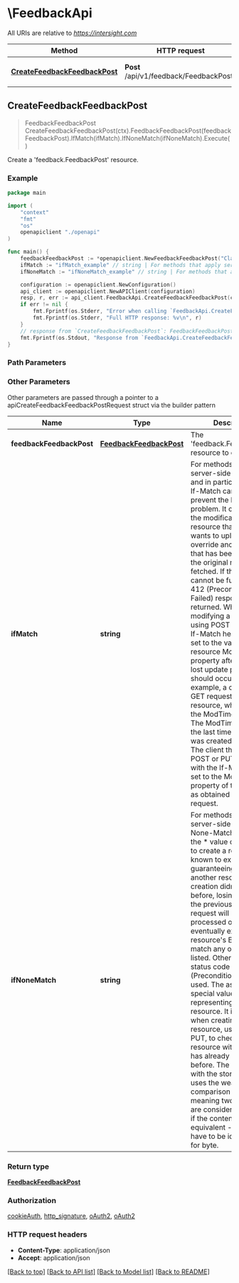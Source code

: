 # \FeedbackApi

All URIs are relative to *https://intersight.com*

Method | HTTP request | Description
------------- | ------------- | -------------
[**CreateFeedbackFeedbackPost**](FeedbackApi.md#CreateFeedbackFeedbackPost) | **Post** /api/v1/feedback/FeedbackPosts | Create a &#39;feedback.FeedbackPost&#39; resource.



## CreateFeedbackFeedbackPost

> FeedbackFeedbackPost CreateFeedbackFeedbackPost(ctx).FeedbackFeedbackPost(feedbackFeedbackPost).IfMatch(ifMatch).IfNoneMatch(ifNoneMatch).Execute()

Create a 'feedback.FeedbackPost' resource.

### Example

```go
package main

import (
    "context"
    "fmt"
    "os"
    openapiclient "./openapi"
)

func main() {
    feedbackFeedbackPost := *openapiclient.NewFeedbackFeedbackPost("ClassId_example", "ObjectType_example") // FeedbackFeedbackPost | The 'feedback.FeedbackPost' resource to create.
    ifMatch := "ifMatch_example" // string | For methods that apply server-side changes, and in particular for PUT, If-Match can be used to prevent the lost update problem. It can check if the modification of a resource that the user wants to upload will not override another change that has been done since the original resource was fetched. If the request cannot be fulfilled, the 412 (Precondition Failed) response is returned. When modifying a resource using POST or PUT, the If-Match header must be set to the value of the resource ModTime property after which no lost update problem should occur. For example, a client send a GET request to obtain a resource, which includes the ModTime property. The ModTime indicates the last time the resource was created or modified. The client then sends a POST or PUT request with the If-Match header set to the ModTime property of the resource as obtained in the GET request. (optional)
    ifNoneMatch := "ifNoneMatch_example" // string | For methods that apply server-side changes, If-None-Match used with the * value can be used to create a resource not known to exist, guaranteeing that another resource creation didn't happen before, losing the data of the previous put. The request will be processed only if the eventually existing resource's ETag doesn't match any of the values listed. Otherwise, the status code 412 (Precondition Failed) is used. The asterisk is a special value representing any resource. It is only useful when creating a resource, usually with PUT, to check if another resource with the identity has already been created before. The comparison with the stored ETag uses the weak comparison algorithm, meaning two resources are considered identical if the content is equivalent - they don't have to be identical byte for byte. (optional)

    configuration := openapiclient.NewConfiguration()
    api_client := openapiclient.NewAPIClient(configuration)
    resp, r, err := api_client.FeedbackApi.CreateFeedbackFeedbackPost(context.Background()).FeedbackFeedbackPost(feedbackFeedbackPost).IfMatch(ifMatch).IfNoneMatch(ifNoneMatch).Execute()
    if err != nil {
        fmt.Fprintf(os.Stderr, "Error when calling `FeedbackApi.CreateFeedbackFeedbackPost``: %v\n", err)
        fmt.Fprintf(os.Stderr, "Full HTTP response: %v\n", r)
    }
    // response from `CreateFeedbackFeedbackPost`: FeedbackFeedbackPost
    fmt.Fprintf(os.Stdout, "Response from `FeedbackApi.CreateFeedbackFeedbackPost`: %v\n", resp)
}
```

### Path Parameters



### Other Parameters

Other parameters are passed through a pointer to a apiCreateFeedbackFeedbackPostRequest struct via the builder pattern


Name | Type | Description  | Notes
------------- | ------------- | ------------- | -------------
 **feedbackFeedbackPost** | [**FeedbackFeedbackPost**](FeedbackFeedbackPost.md) | The &#39;feedback.FeedbackPost&#39; resource to create. | 
 **ifMatch** | **string** | For methods that apply server-side changes, and in particular for PUT, If-Match can be used to prevent the lost update problem. It can check if the modification of a resource that the user wants to upload will not override another change that has been done since the original resource was fetched. If the request cannot be fulfilled, the 412 (Precondition Failed) response is returned. When modifying a resource using POST or PUT, the If-Match header must be set to the value of the resource ModTime property after which no lost update problem should occur. For example, a client send a GET request to obtain a resource, which includes the ModTime property. The ModTime indicates the last time the resource was created or modified. The client then sends a POST or PUT request with the If-Match header set to the ModTime property of the resource as obtained in the GET request. | 
 **ifNoneMatch** | **string** | For methods that apply server-side changes, If-None-Match used with the * value can be used to create a resource not known to exist, guaranteeing that another resource creation didn&#39;t happen before, losing the data of the previous put. The request will be processed only if the eventually existing resource&#39;s ETag doesn&#39;t match any of the values listed. Otherwise, the status code 412 (Precondition Failed) is used. The asterisk is a special value representing any resource. It is only useful when creating a resource, usually with PUT, to check if another resource with the identity has already been created before. The comparison with the stored ETag uses the weak comparison algorithm, meaning two resources are considered identical if the content is equivalent - they don&#39;t have to be identical byte for byte. | 

### Return type

[**FeedbackFeedbackPost**](feedback.FeedbackPost.md)

### Authorization

[cookieAuth](../README.md#cookieAuth), [http_signature](../README.md#http_signature), [oAuth2](../README.md#oAuth2), [oAuth2](../README.md#oAuth2)

### HTTP request headers

- **Content-Type**: application/json
- **Accept**: application/json

[[Back to top]](#) [[Back to API list]](../README.md#documentation-for-api-endpoints)
[[Back to Model list]](../README.md#documentation-for-models)
[[Back to README]](../README.md)

